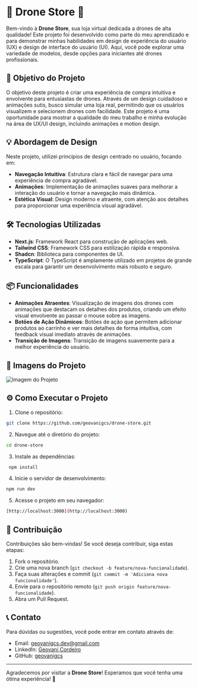 
# 🚁 Drone Store 🛒

Bem-vindo à **Drone Store**, sua loja virtual dedicada a drones de alta qualidade! Este projeto foi desenvolvido como parte do meu aprendizado e para demonstrar minhas habilidades em design de experiência do usuário (UX) e design de interface do usuário (UI). Aqui, você pode explorar uma variedade de modelos, desde opções para iniciantes até drones profissionais.

## 🎯 Objetivo do Projeto

O objetivo deste projeto é criar uma experiência de compra intuitiva e envolvente para entusiastas de drones. Através de um design cuidadoso e animações sutis, busco simular uma loja real, permitindo que os usuários visualizem e selecionem drones com facilidade. Este projeto é uma oportunidade para mostrar a qualidade do meu trabalho e minha evolução na área de UX/UI design, incluindo animações e motion design.

## 💡 Abordagem de Design

Neste projeto, utilizei princípios de design centrado no usuário, focando em:

- **Navegação Intuitiva**: Estrutura clara e fácil de navegar para uma experiência de compra agradável.
- **Animações**: Implementação de animações suaves para melhorar a interação do usuário e tornar a navegação mais dinâmica.
- **Estética Visual**: Design moderno e atraente, com atenção aos detalhes para proporcionar uma experiência visual agradável.


## 🛠️ Tecnologias Utilizadas

- **Next.js**: Framework React para construção de aplicações web.
- **Tailwind CSS**: Framework CSS para estilização rápida e responsiva.
- **Shadcn**: Biblioteca para componentes de UI.
- **TypeScript**: O TypeScript é amplamente utilizado em projetos de grande escala para garantir um desenvolvimento mais robusto e seguro.

## 📦 Funcionalidades

- **Animações Atraentes**: Visualização de imagens dos drones com animações que destacam os detalhes dos produtos, criando um efeito visual envolvente ao passar o mouse sobre as imagens.
- **Botões de Ação Dinâmicos**: Botões de ação que permitem adicionar produtos ao carrinho e ver mais detalhes de forma intuitiva, com feedback visual imediato através de animações.
- **Transição de Imagens**: Transição de imagens suavemente para a melhor experiência do usuário.

## 📸 Imagens do Projeto

![Imagem do Projeto](https://drive.google.com/uc?export=view&id=1xbrrYe3eGkCfaheqTOUkglp9m0QHvk5R)

## ⚙️ Como Executar o Projeto

1. Clone o repositório:
```bash
git clone https://github.com/geovanigcs/drone-store.git 
```
2. Navegue até o diretório do projeto: 
  ```bash
cd drone-store
```
3. Instale as dependências:
```bash
 npm install
```
4. Inicie o servidor de desenvolvimento:
```bash 
npm run dev
```
5. Acesse o projeto em seu navegador:
```bash 
[http://localhost:3000](http://localhost:3000)
```
## 🤝 Contribuição

Contribuições são bem-vindas! Se você deseja contribuir, siga estas etapas:

1. Fork o repositório.
2. Crie uma nova branch (`git checkout -b feature/nova-funcionalidade`).
3. Faça suas alterações e commit (`git commit -m 'Adiciona nova funcionalidade'`).
4. Envie para o repositório remoto (`git push origin feature/nova-funcionalidade`).
5. Abra um Pull Request.

## 📞 Contato

Para dúvidas ou sugestões, você pode entrar em contato através de:

- Email: geovanigcs.dev@gmail.com
- LinkedIn: [Geovani Cordeiro](https://www.linkedin.com/in/geovanicordeirodev/)
- GitHub: [geovanigcs](https://github.com/geovanigcs)


---

Agradecemos por visitar a **Drone Store**! Esperamos que você tenha uma ótima experiência! 🚀
